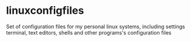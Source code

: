 # linuxconfigfiles
Set of configuration files for my personal linux systems, including settings terminal, text editors, shells and other programs's configuration files
